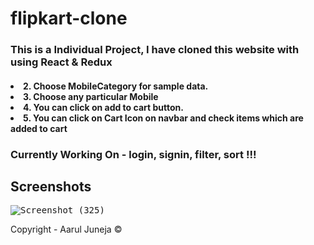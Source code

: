 # flipkart-clone

<h3>This is a Individual Project, I have cloned this website with using React & Redux </h3>

<h4>

<li>2. Choose MobileCategory for sample data. </li>
<li>3. Choose any particular Mobile</li>
<li>4. You can click on add to cart button.</li>
<li>5. You can click on Cart Icon on navbar and check items which are added to cart </li>
</h4>

<h3>Currently Working On - login, signin, filter, sort !!!</h3>



## Screenshots

<kbd>![Screenshot (325)](https://user-images.githubusercontent.com/97458144/187200926-099834b8-1ffa-4550-b52f-928ddc13fff0.png)</kbd>

</kbd>
<kbd![Screenshot (327)](https://user-images.githubusercontent.com/97458144/187201828-40ab9db1-ab5a-4d71-8835-ccc0e52739e7.png)
></kbd>


Copyright - Aarul Juneja © 
